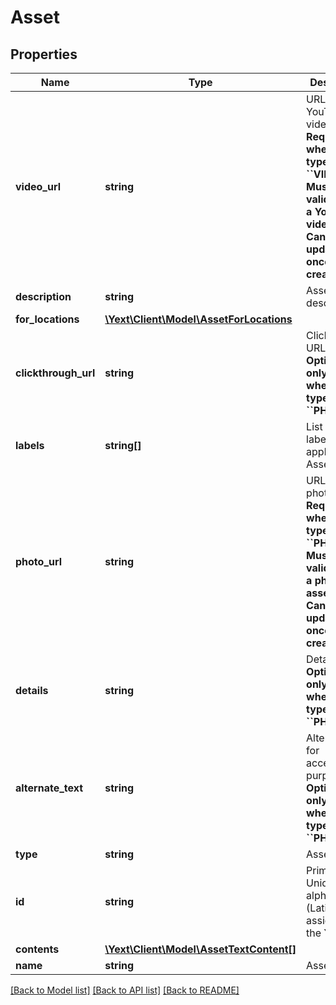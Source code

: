 # Asset

## Properties
Name | Type | Description | Notes
------------ | ------------- | ------------- | -------------
**video_url** | **string** | URL to the YouTube video.  **Required - when asset type is &#x60;&#x60;VIDEO&#x60;&#x60;. Must be a valid URL to a YouTube video. Cannot be updated once created.** | [optional] 
**description** | **string** | Asset description. | [optional] 
**for_locations** | [**\Yext\Client\Model\AssetForLocations**](AssetForLocations.md) |  | 
**clickthrough_url** | **string** | Clickthrough URL.  **Optional - only valid when asset type is &#x60;&#x60;PHOTO&#x60;&#x60;.** | [optional] 
**labels** | **string[]** | List of text labels to apply to this Asset. | [optional] 
**photo_url** | **string** | URL to the photo asset.  **Required - when asset type is &#x60;&#x60;PHOTO&#x60;&#x60;. Must be a valid URL to a photo asset. Cannot be updated once created.** | [optional] 
**details** | **string** | Details text.  **Optional - only valid when asset type is &#x60;&#x60;PHOTO&#x60;&#x60;.** | [optional] 
**alternate_text** | **string** | Alternate text for accessibility purposes.  **Optional - only valid when asset type is &#x60;&#x60;PHOTO&#x60;&#x60;.** | [optional] 
**type** | **string** | Asset type. | 
**id** | **string** | Primary key. Unique alphanumeric (Latin-1) ID assigned by the Yext. | [optional] 
**contents** | [**\Yext\Client\Model\AssetTextContent[]**](AssetTextContent.md) |  | [optional] 
**name** | **string** | Asset name. | 

[[Back to Model list]](../README.md#documentation-for-models) [[Back to API list]](../README.md#documentation-for-api-endpoints) [[Back to README]](../README.md)


